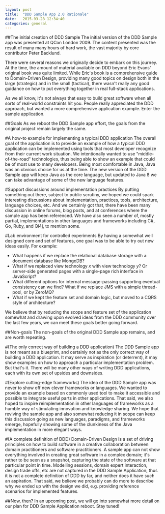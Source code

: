 ```yaml
---
layout: post
title:  "DDD Sample App 2.0 Rationale"
date:   2015-03-28 12:34:40
categories: general
---
```


##The initial creation of DDD Sample
The initial version of the DDD Sample app was presented at QCon London 2009. The content presented was the result of many many hours of hard work, the vast majority by core contributor Peter Backlund. 

There were several reasons we originally decide to embark on this journey. At the time, the amount of material available on DDD beyond Eric Evans' original book was quite limited. While Eric's book is a comprehensive guide to Domain-Driven Design, providing many good topics on design both in the large (strategic) and in the small (tactical), there wasn't really any good guidance on how to put everything together in real full-stack applications. 

As we all know, it's not always that easy to build great software when all sorts of real-world constraints hit you. People really appreciated the DDD approach, but wanted a more comprehensive application example. Enter the sample application.

##Goals
As we reboot the DDD Sample app effort, the goals from the original project remain largely the same.

#A how-to example for implementing a typical DDD application
The overall goal of the application is to provide an example of how a typical DDD application can be implemented using tools that most developer recognize from their current work situation. We intentionally wanted to use "middle-of-the-road" technologies, thus being able to show an example that could be of most use to many developers. Being most comfortable in Java, Java was an obvious choice for us at the time. The new version of the DDD Sample app will keep Java as the core language, but updated to Java 8 we can take advantage of some of the new language features.

#Support discussions around implementation practices
By putting something out there, subject to public scrutiny, we hoped we could spark interesting discussions about implementation, practices, tools, architecture, language choices, etc. And we certainly got that, there have been many discussion in online forums, blog posts, and at conferences where the sample app has been referenced. We have also seen a number of, mostly partial, implementations in other languages and frameworks including C#, Go, Ruby, and Qi4j, to mention some. 

#Lab environment for controlled experiments
By having a somewhat well designed core and set of features, one goal was to be able to try out new ideas easily. For example:

* What happens if we replace the relational database storage with a document database like MongoDB?
* What if we replaced view technology _x_ with view technology _y_? Or server-side generated pages with a single-page rich interface in JavaScript?
* What different options for internal message-passing supporting eventual consistency can we find? What if we replace JMS with a simple thread-pool, or by ZeroMQ?
* What if we kept the feature set and domain logic, but moved to a CQRS style of architecture?

We believe that by reducing the scope and feature set of the application somewhat and drawing upon evolved ideas from the DDD community over the last few years, we can meet these goals better going forward. 

##Non-goals
The non-goals of the original DDD Sample app remains, and are worth repeating.

#(The only correct way of building a DDD application)
The DDD Sample app is not meant as a blueprint, and certainly not as the only correct way of building a DDD application. It may serve as inspiration (or deterrent), it may show examples on how to approach a particular implementation problem. But that's it. There will be many other ways of writing DDD applications, each with its own set of upsides and downsides.

#(Explore cutting-edge frameworks)
The idea of the DDD Sample app was never to show off new clever frameworks or languages. We wanted to provide an example based on commonly used tool to make it accessible and possible to integrate useful parts in other applications. That said, we also hoped to inspire reimplementation in other languages of frameworks as a humble way of stimulating innovation and knowledge sharing. We hope that reviving the sample app and also somewhat reducing it in scope can keep this discussion going as new languages, paradigms, and frameworks emerge, hopefully showing some of the clunkiness of the Java implementation in more elegant ways.  

#(A complete definition of DDD)
Domain-Driven Design is a set of driving principles on how to build software in a creative collaboration between domain practitioners and software practitioners. A sample app can not show everything involved in creating great software in a complex domain; it's rather to be seen as a snapshot, capturing the state of the software at that particular point in time. Modelling sessions, domain expert interaction, design trade offs, etc are not captured in the DDD Sample Application, thus it is not a complete definition of DDD by far, and neither does it have such an aspiration. That said, we believe we probably can do more to describe why we ended up with the design we did, e.g. providing reference scenarios for implemented features.

##Now, then?
In an upcoming post, we will go into somewhat more detail on our plan for DDD Sample Application reboot. Stay tuned!
